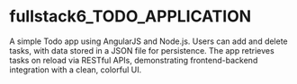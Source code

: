 # fullstack6_TODO_APPLICATION
A simple Todo app using AngularJS and Node.js. Users can add and delete tasks, with data stored in a JSON file for persistence. The app retrieves tasks on reload via RESTful APIs, demonstrating frontend-backend integration with a clean, colorful UI.
